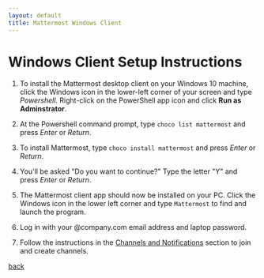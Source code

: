 ```yaml
---
layout: default
title: Mattermost Windows Client
---
```


# Windows Client Setup Instructions

1. To install the Mattermost desktop client on your Windows 10 machine, click the Windows icon in the lower-left corner of your screen and type *Powershell*. Right-click on the PowerShell app icon and click **Run as Adminstrator**.

2. At the Powershell command prompt, type ```choco list mattermost``` and press *Enter* or *Return*.

3. To install Mattermost, type ```choco install mattermost``` and press *Enter* or *Return*.

4. You'll be asked "Do you want to continue?" Type the letter "Y" and press *Enter* or *Return*.

5. The Mattermost client app should now be installed on your PC. Click the Windows icon in the lower left corner and type ```Mattermost``` to find and launch the program.

6. Log in with your @company.com email address and laptop password.

7. Follow the instructions in the [Channels and Notifications](channels_notifications) section to join and create channels.

[back](./)
